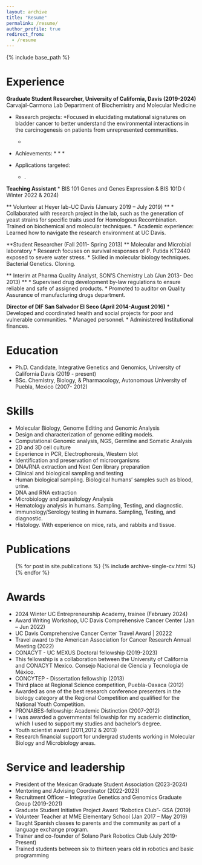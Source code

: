 ```yaml
---
layout: archive
title: "Resume"
permalink: /resume/
author_profile: true
redirect_from:
  - /resume
---
```


{% include base_path %}



Experience
======


**Graduate Student Researcher, University of California, Davis (2019-2024)**
Carvajal-Carmona Lab
Department of Biochemistry and Molecular Medicine

  * Research projects:
    *Focused in elucidating mutational signatures on bladder cancer to better understand the environmental interactions in the carcinogenesis on patients from unrepresented communities. 

	*
 
  * Achievements:
    * 
	*
	*

  * Applications targeted:
    * .

**Teaching Assistant**
	* BIS 101 Genes and Genes Expression & BIS 101D ( Winter 2022 & 2024)

** Volunteer at Heyer lab-UC Davis  (January 2019 – July 2019) **
	* Collaborated with research project in the lab, such as the generation of yeast strains for specific traits used for Homologous Recombination. Trained on biochemical and molecular techniques. 
	* Academic experience: Learned how to navigate the research environment at UC Davis. 

**Student Researcher (Fall 2011- Spring 2013) ** 
 Molecular and Microbial laboratory 
	* Research focuses on survival responses of P. Putida KT2440 exposed to severe water stress.
	* Skilled in molecular biology techniques. Bacterial Genetics. Cloning.

** Interim at Pharma Quality Analyst, SON’S Chemistry Lab (Jun 2013- Dec 2013) **
	* Supervised drug development by-law regulations to ensure reliable and safe of assigned products.
	* Promoted to auditor on Quality Assurance of manufacturing drugs department. 

**Director of DIF San Salvador El Seco (April 2014-August 2016)**
	* Developed and coordinated health and social projects for poor and vulnerable communities.
	* Managed personnel.
	* Administered Institutional finances. 



  
Education
======
  * Ph.D. Candidate, Integrative Genetics and Genomics, University of California Davis (2019 - present)
  * BSc. Chemistry, Biology, & Pharmacology, Autonomous University of Puebla, Mexico (2007- 2012)  



Skills
======

* Molecular Biology, Genome Editing and Genomic Analysis 
* Design and characterization of genome editing models.
* Computational Genomic analysis, NGS, Germline and Somatic Analysis 
* 2D and 3D cell culture
* Experience in PCR, Electrophoresis, Western blot
* Identification and preservation of microorganisms
* DNA/RNA extraction and Next Gen library preparation 
* Clinical and biological sampling and testing 
* Human biological sampling. Biological humans’ samples such as blood, urine.
* DNA and RNA extraction
* Microbiology and parasitology Analysis
* Hematology analysis in humans. Sampling, Testing, and diagnostic.
* Immunology/Serology testing in humans. Sampling, Testing, and diagnostic.
* Histology. With experience on mice, rats, and rabbits and tissue.


Publications
======
  <ul>{% for post in site.publications %}
    {% include archive-single-cv.html %}
  {% endfor %}</ul>

<!-- a normal html comment -->
 
<!-- 
Talks
======
  <ul>{% for post in site.talks %}
    {% include archive-single-talk-cv.html %}
  {% endfor %}</ul>
  
Teaching
======
  <ul>{% for post in site.teaching %}
    {% include archive-single-cv.html %}
  {% endfor %}</ul>
-->
  
Awards
======
* 2024 Winter UC Entrepreneurship Academy, trainee (February 2024)
* Award Writing Workshop, UC Davis Comprehensive Cancer Center  (Jan – Jun 2022)
* UC Davis Comprehensive Cancer Center Travel Award | 20222
* Travel award to the American Association for Cancer Research Annual Meeting (2022)
* CONACYT - UC MEXUS Doctoral fellowship (2019-2023) 
* This fellowship is a collaboration between the University of California and CONACYT Mexico. Consejo Nacional de Ciencia y Tecnología de México. 
* CONCYTEP - Dissertation fellowship (2013) 
* Third place at Regional Science competition, Puebla-Oaxaca  (2012) 
* Awarded as one of the best research conference presenters in the biology category at the Regional Competition and qualified for the National Youth Competition.
* PRONABES-fellowship: Academic Distinction (2007-2012) 
* I was awarded a governmental fellowship for my academic distinction, which I used to support my studies and bachelor’s degree.
* Youth scientist award (2011,2012 & 2013) 
* Research financial support for undergrad students working in Molecular Biology and Microbiology areas.
  
Service and leadership
======
* President of the Mexican Graduate Student Association (2023-2024)
* Mentoring and Advising Coordinator (2022-2023)
* Recruitment Officer – Integrative Genetics and Genomics Graduate Group  (2019-2021)
* Graduate Student Initiative Project Award “Robotics Club”- GSA  (2019) 
* Volunteer Teacher at MME Elementary School (Jan 2017 – May 2019) 
* Taught Spanish classes to parents and the community as part of a language exchange program.
* Trainer and co-founder of Solano Park Robotics Club (July 2019- Present) 
* Trained students between six to thirteen years old in robotics and basic programming
 
